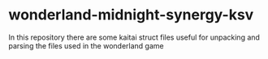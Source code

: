 # wonderland-midnight-synergy-ksv
In this repository there are some kaitai struct files useful for unpacking and parsing the files used in the wonderland game  
